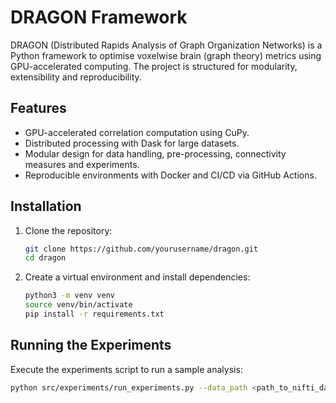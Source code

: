 # DRAGON Framework

DRAGON (Distributed Rapids Analysis of Graph Organization Networks) is a Python framework to optimise voxelwise brain (graph theory) metrics using GPU-accelerated computing. The project is structured for modularity, extensibility and reproducibility.

## Features

- GPU-accelerated correlation computation using CuPy.
- Distributed processing with Dask for large datasets.
- Modular design for data handling, pre-processing, connectivity measures and experiments.
- Reproducible environments with Docker and CI/CD via GitHub Actions.

## Installation

1. Clone the repository:
    ```bash
    git clone https://github.com/yourusername/dragon.git
    cd dragon
    ```

2. Create a virtual environment and install dependencies:
    ```bash
    python3 -m venv venv
    source venv/bin/activate
    pip install -r requirements.txt
    ```

## Running the Experiments

Execute the experiments script to run a sample analysis:
```bash
python src/experiments/run_experiments.py --data_path <path_to_nifti_data>

